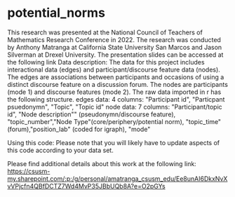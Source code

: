 # potential_norms
This research was presented at the National Council of Teachers of Mathematics Research Conference in 2022. The research was conducted by Anthony Matranga at California State University San Marcos and Jason Silverman at Drexel University. The presentation slides can be accessed at the following link
Data description:
The data for this project includes interactional data (edges) and participant/discourse feature data (nodes). The edges are associations between participants and occasions of using a distinct discourse feature on a discussion forum. The nodes are participants (mode 1) and discourse features (mode 2).
The raw data imported in r has the following structure.
edges data:
4 columns: "Participant id", "Particpant psuedonymn", "Topic", "Topic id"
node data:
7 columns: "Participant/topic id", "Node description"" (pseudonymn/discourse feature), "topic_number","Node Type"(core/periphery/potential norm), "topic_time" (forum),"position_lab" (coded for igraph), "mode"

Using this code:
Please note that you will likely have to update aspects of this code according to your data set.

Please find additional details about this work at the following link:
https://csusm-my.sharepoint.com/:p:/g/personal/amatranga_csusm_edu/Ee8unAI6DkxNvXvVPjcfn4QBfDCTZ7Wd4MvP35JBbUQb8A?e=O2pGYs

